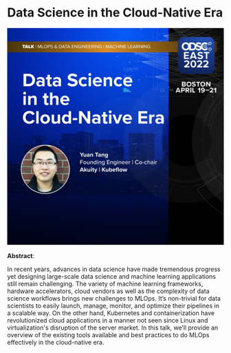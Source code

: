 # Data Science in the Cloud-Native Era

![Speaker Card](speaker-card.jpg)

**Abstract**:

In recent years, advances in data science have made tremendous progress yet designing large-scale data science and machine learning applications still remain challenging. The variety of machine learning frameworks, hardware accelerators, cloud vendors as well as the complexity of data science workflows brings new challenges to MLOps. It’s non-trivial for data scientists to easily launch, manage, monitor, and optimize their pipelines in a scalable way. On the other hand,  Kubernetes and containerization have revolutionized cloud applications in a manner not seen since Linux and virtualization's disruption of the server market. In this talk, we’ll provide an overview of the existing tools available and best practices to do MLOps effectively in the cloud-native era.
